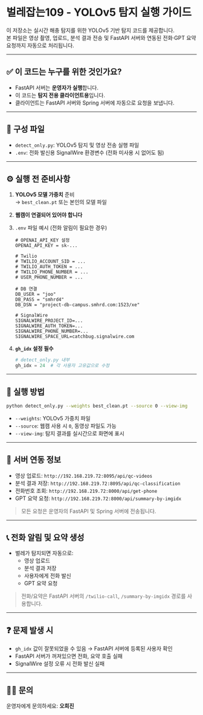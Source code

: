 # 벌레잡는109 - YOLOv5 탐지 실행 가이드

이 저장소는 실시간 해충 탐지를 위한 YOLOv5 기반 탐지 코드를 제공합니다.  
본 파일은 영상 촬영, 업로드, 분석 결과 전송 및 FastAPI 서버와 연동된 전화·GPT 요약 요청까지 자동으로 처리됩니다.

---

## ✅ 이 코드는 누구를 위한 것인가요?

- FastAPI 서버는 **운영자가 실행**합니다.
- 이 코드는 **탐지 전용 클라이언트용**입니다.
- 클라이언트는 FastAPI 서버와 Spring 서버에 자동으로 요청을 보냅니다.

---

## 🧩 구성 파일

- `detect_only.py`: YOLOv5 탐지 및 영상 전송 실행 파일
- `.env`: 전화 발신용 SignalWire 환경변수 (전화 미사용 시 없어도 됨)

---

## ⚙️ 실행 전 준비사항

1. **YOLOv5 모델 가중치** 준비  
   → `best_clean.pt` 또는 본인의 모델 파일

2. **웹캠이 연결되어 있어야 합니다**

3. `.env` 파일 예시 (전화 알림이 필요한 경우)
   ```env
   # OPENAI_API_KEY 설정
   OPENAI_API_KEY = sk-...

   # Twilio
   # TWILIO_ACCOUNT_SID = ...
   # TWILIO_AUTH_TOKEN = ...
   # TWILIO_PHONE_NUMBER = ...
   # USER_PHONE_NUMBER = ...

   # DB 연결
   DB_USER = "joo"
   DB_PASS = "smhrd4"
   DB_DSN = "project-db-campus.smhrd.com:1523/xe"

   # SignalWire
   SIGNALWIRE_PROJECT_ID=...
   SIGNALWIRE_AUTH_TOKEN=...
   SIGNALWIRE_PHONE_NUMBER=...
   SIGNALWIRE_SPACE_URL=catchbug.signalwire.com
   ```

4. **`gh_idx` 설정 필수**
   ```python
   # detect_only.py 내부
   gh_idx = 24  # 각 사용자 고유값으로 수정
   ```

---

## 🚀 실행 방법

```bash
python detect_only.py --weights best_clean.pt --source 0 --view-img
```

- `--weights`: YOLOv5 가중치 파일
- `--source`: 웹캠 사용 시 `0`, 동영상 파일도 가능
- `--view-img`: 탐지 결과를 실시간으로 화면에 표시

---

## 🔗 서버 연동 정보

- 영상 업로드: `http://192.168.219.72:8095/api/qc-videos`
- 분석 결과 저장: `http://192.168.219.72:8095/api/qc-classification`
- 전화번호 조회: `http://192.168.219.72:8000/api/get-phone`
- GPT 요약 요청: `http://192.168.219.72:8000/api/summary-by-imgidx`

> 모든 요청은 운영자의 FastAPI 및 Spring 서버에 전송됩니다.

---

## 📞 전화 알림 및 요약 생성

- 벌레가 탐지되면 자동으로:
  - 영상 업로드
  - 분석 결과 저장
  - 사용자에게 전화 발신
  - GPT 요약 요청

> 전화/요약은 FastAPI 서버의 `/twilio-call`, `/summary-by-imgidx` 경로를 사용합니다.

---

## ❓ 문제 발생 시

- `gh_idx` 값이 잘못되었을 수 있음 → FastAPI 서버에 등록된 사용자 확인
- FastAPI 서버가 꺼져있으면 전화, 요약 호출 실패
- SignalWire 설정 오류 시 전화 발신 실패

---

## 🙋‍♀️ 문의

운영자에게 문의하세요: **오희진**
